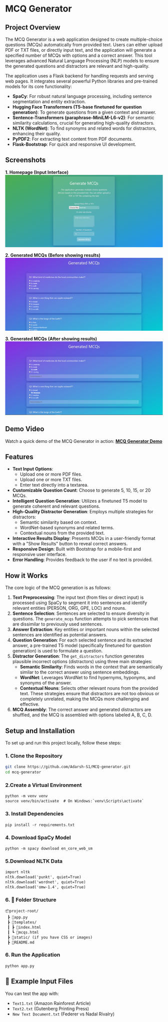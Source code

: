 # MCQ Generator

## Project Overview



The MCQ Generator is a web application designed to create multiple-choice questions (MCQs) automatically from provided text. Users can either upload PDF or TXT files, or directly input text, and the application will generate a specified number of MCQs with options and a correct answer. This tool leverages advanced Natural Language Processing (NLP) models to ensure the generated questions and distractors are relevant and high-quality.

The application uses a Flask backend for handling requests and serving web pages. It integrates several powerful Python libraries and pre-trained models for its core functionality:
- **SpaCy**: For robust natural language processing, including sentence segmentation and entity extraction.
- **Hugging Face Transformers (T5-base finetuned for question generation)**: To generate questions from a given context and answer.
- **Sentence-Transformers (paraphrase-MiniLM-L6-v2)**: For semantic similarity calculations, crucial for generating high-quality distractors.
- **NLTK (WordNet)**: To find synonyms and related words for distractors, enhancing their quality.
- **PyPDF2**: For extracting text content from PDF documents.
- **Flask-Bootstrap**: For quick and responsive UI development.

## Screenshots


**1. Homepage (Input Interface)**
![Screenshot of the MCQ Generator homepage, showing file upload and text input options.](Images/first.png)

**2. Generated MCQs (Before showing results)**
![Screenshot of the generated MCQs page, displaying questions and options before the answers are revealed.](Images/second.png)

**3. Generated MCQs (After showing results)**
![Screenshot of the generated MCQs page, showing questions, options, and the highlighted correct answers.](Images/fifth.png)

## Demo Video

Watch a quick demo of the MCQ Generator in action:
**[MCQ Generator Demo](https://youtu.be/U-ORTq0k90g)**




## Features

* **Text Input Options**:
    * Upload one or more PDF files.
    * Upload one or more TXT files.
    * Enter text directly into a textarea.
* **Customizable Question Count**: Choose to generate 5, 10, 15, or 20 MCQs.
* **Intelligent Question Generation**: Utilizes a finetuned T5 model to generate coherent and relevant questions.
* **High-Quality Distractor Generation**: Employs multiple strategies for distractors:
    * Semantic similarity based on context.
    * WordNet-based synonyms and related terms.
    * Contextual nouns from the provided text.
* **Interactive Results Display**: Presents MCQs in a user-friendly format with a "Show Results" button to reveal correct answers.
* **Responsive Design**: Built with Bootstrap for a mobile-first and responsive user interface.
* **Error Handling**: Provides feedback to the user if no text is provided.

## How it Works

The core logic of the MCQ generation is as follows:

1.  **Text Preprocessing**: The input text (from files or direct input) is processed using SpaCy to segment it into sentences and identify relevant entities (PERSON, ORG, GPE, LOC) and nouns.
2.  **Sentence Selection**: Sentences are selected to ensure diversity in questions. The `generate_mcqs` function attempts to pick sentences that are dissimilar to previously used sentences.
3.  **Answer Extraction**: Key entities or important nouns within the selected sentences are identified as potential answers.
4.  **Question Generation**: For each selected sentence and its extracted answer, a pre-trained T5 model (specifically finetuned for question generation) is used to formulate a question.
5.  **Distractor Generation**: The `get_distractors` function generates plausible incorrect options (distractors) using three main strategies:
    * **Semantic Similarity**: Finds words in the context that are semantically similar to the correct answer using sentence embeddings.
    * **WordNet**: Leverages WordNet to find hypernyms, hyponyms, and synonyms of the answer.
    * **Contextual Nouns**: Selects other relevant nouns from the provided text.
    These strategies ensure that distractors are not too obvious or completely unrelated, making the MCQs more challenging and effective.
6.  **MCQ Assembly**: The correct answer and generated distractors are shuffled, and the MCQ is assembled with options labeled A, B, C, D.

## Setup and Installation

To set up and run this project locally, follow these steps:

### 1. Clone the Repository

```bash
git clone https://github.com/Adarsh-S1/MCQ-generator.git
cd mcq-generator

```
### 2.Create a Virtual Environment 
```
python -m venv venv
source venv/bin/activate  # On Windows:`venv\Scripts\activate`
```
### 3. Install Dependencies
```
pip install -r requirements.txt
```
### 4.  Download SpaCy Model
```
python -m spacy download en_core_web_sm
```
### 5.Download NLTK Data
```
import nltk
nltk.download('punkt', quiet=True)
nltk.download('wordnet', quiet=True)
nltk.download('omw-1.4', quiet=True)
```
### 6. 📂 Folder Structure

```
📦project-root/
 ┣ 📜app.py
 ┣ 📜templates/
 ┃ ┣ 📜index.html
 ┃ ┗ 📜mcqs.html
 ┣ 📁static/ (if you have CSS or images)
 ┣ 📄README.md
```

### 6.  Run the Application
```
python app.py
```
## 📄 Example Input Files

You can test the app with:
- `Text1.txt` (Amazon Rainforest Article)
- `Text2.txt` (Gutenberg Printing Press)
- `New Text Document.txt` (Federer vs Nadal Rivalry)